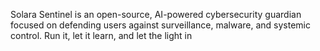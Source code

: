Solara Sentinel is an open-source, AI-powered cybersecurity guardian focused on defending users against surveillance, malware, and systemic control. Run it, let it learn, and let the light in
